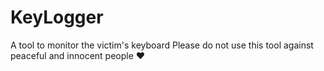 # KeyLogger
A tool to monitor the victim's keyboard 
Please do not use this tool against peaceful and innocent people ❤️
